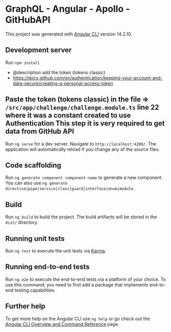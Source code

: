 # GraphQL - Angular - Apollo - GitHubAPI

This project was generated with [Angular CLI](https://github.com/angular/angular-cli) version 14.2.10.

## Development server

Run `npm install`

 * @description add the token (tokens classic)
 * https://docs.github.com/en/authentication/keeping-your-account-and-data-secure/creating-a-personal-access-token

Paste the token (tokens classic) in the file => `/src/app/challenge/challenge.module.ts` line 22 where it was a constant created to use Authentication
This step it is very required to get data from GitHub API
---------------------------------------------------------------------------------------------------------

Run `ng serve` for a dev server. Navigate to `http://localhost:4200/`. The application will automatically reload if you change any of the source files.

## Code scaffolding

Run `ng generate component component-name` to generate a new component. You can also use `ng generate directive|pipe|service|class|guard|interface|enum|module`.

## Build

Run `ng build` to build the project. The build artifacts will be stored in the `dist/` directory.

## Running unit tests

Run `ng test` to execute the unit tests via [Karma](https://karma-runner.github.io).

## Running end-to-end tests

Run `ng e2e` to execute the end-to-end tests via a platform of your choice. To use this command, you need to first add a package that implements end-to-end testing capabilities.

## Further help

To get more help on the Angular CLI use `ng help` or go check out the [Angular CLI Overview and Command Reference](https://angular.io/cli) page.
